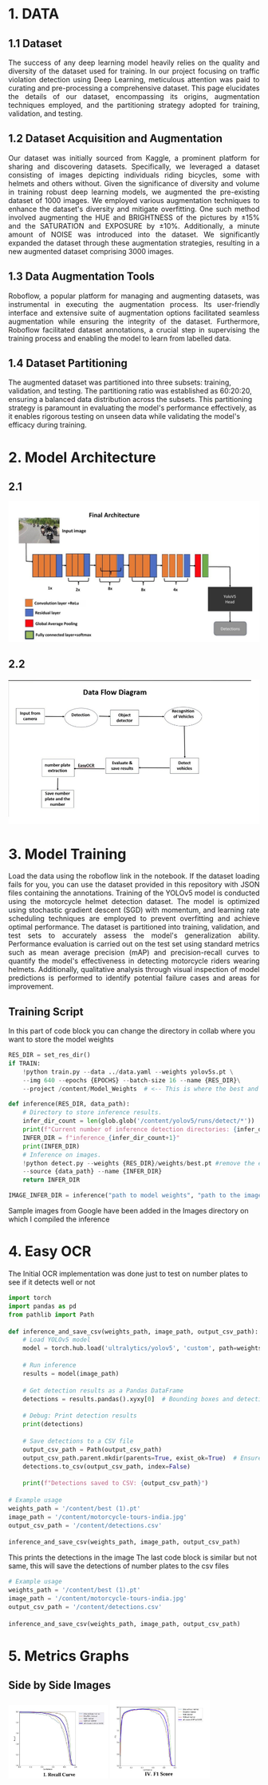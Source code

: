 # 1. DATA
## 1.1 Dataset

<div align="justify">
The success of any deep learning model heavily relies on the quality and diversity of the dataset used for training. In our project focusing on traffic violation detection using Deep Learning, meticulous attention was paid to curating and pre-processing a comprehensive dataset. This page elucidates the details of our dataset, encompassing its origins, augmentation techniques employed, and the partitioning strategy adopted for training, validation, and testing.
</div>

## 1.2 Dataset Acquisition and Augmentation

<div align="justify">
Our dataset was initially sourced from Kaggle, a prominent platform for sharing and discovering datasets. Specifically, we leveraged a dataset consisting of images depicting individuals riding bicycles, some with helmets and others without. Given the significance of diversity and volume in training robust deep learning models, we augmented the pre-existing dataset of 1000 images. We employed various augmentation techniques to enhance the dataset's diversity and mitigate overfitting. One such method involved augmenting the HUE and BRIGHTNESS of the pictures by ±15% and the SATURATION and EXPOSURE by ±10%. Additionally, a minute amount of NOISE was introduced into the dataset. We significantly expanded the dataset through these augmentation strategies, resulting in a new augmented dataset comprising 3000 images.
</div>

## 1.3 Data Augmentation Tools

<div align="justify">
Roboflow, a popular platform for managing and augmenting datasets, 
was instrumental in executing the augmentation process. Its user-friendly interface and extensive 
suite of augmentation options facilitated seamless augmentation while ensuring the integrity of the 
dataset. Furthermore, Roboflow facilitated dataset annotations, a crucial step in supervising the 
training process and enabling the model to learn from labelled data. 
</div>

## 1.4 Dataset Partitioning
The augmented dataset was partitioned into three 
subsets: training, validation, and testing. The partitioning ratio was established as 60:20:20, 
ensuring a balanced data distribution across the subsets. This partitioning strategy is paramount 
in evaluating the model's performance effectively, as it enables rigorous testing on unseen data 
while validating the model's efficacy during training. 

# 2. Model Architecture
## 2.1
![Example Image](./Images/Arch.jpg)
## 2.2
![Example Image](./Images/Dataflowdiag.jpg)

# 3. Model Training
<div align="justify">
Load the data using the roboflow link in the notebook. If the dataset loading fails for you, you can use the dataset provided in this repository with JSON files containing the annotations. Training of the YOLOv5 model is conducted using the motorcycle helmet detection dataset. The model is optimized using stochastic gradient descent (SGD) with momentum, and learning rate scheduling techniques are employed to prevent overfitting and achieve optimal performance. The dataset is partitioned into training, validation, and test sets to accurately assess the model's generalization ability. Performance evaluation is carried out on the test set using standard metrics such as mean average precision (mAP) and precision-recall curves to quantify the model's effectiveness in detecting motorcycle riders wearing helmets. Additionally, qualitative analysis through visual inspection of model predictions is performed to identify potential failure cases and areas for improvement.
</div>

## Training Script
In this part of code block you can change the directory in collab where you want to store the model weights

```python
RES_DIR = set_res_dir()
if TRAIN:
    !python train.py --data ../data.yaml --weights yolov5s.pt \
    --img 640 --epochs {EPOCHS} --batch-size 16 --name {RES_DIR}\
    --project /content/Model_Weights  # <-- This is where the best and last training weights are stored.
```
```python
def inference(RES_DIR, data_path):
    # Directory to store inference results.
    infer_dir_count = len(glob.glob('/content/yolov5/runs/detect/*'))
    print(f"Current number of inference detection directories: {infer_dir_count}")
    INFER_DIR = f"inference_{infer_dir_count+1}"
    print(INFER_DIR)
    # Inference on images.
    !python detect.py --weights {RES_DIR}/weights/best.pt #remove the extra \ this is where the inference image is stored so that you can copy the path and use it to visualize in the last code block of the file
    --source {data_path} --name {INFER_DIR}
    return INFER_DIR
```
```python
IMAGE_INFER_DIR = inference("path to model weights", "path to the image you wanna do inference")
```
Sample images from Google have been added in the Images directory on which I compiled the inference

# 4. Easy OCR
The Initial OCR implementation was done just to test on number plates to see if it detects well or not
```python
import torch
import pandas as pd
from pathlib import Path

def inference_and_save_csv(weights_path, image_path, output_csv_path):
    # Load YOLOv5 model
    model = torch.hub.load('ultralytics/yolov5', 'custom', path=weights_path, force_reload=True)

    # Run inference
    results = model(image_path)

    # Get detection results as a Pandas DataFrame
    detections = results.pandas().xyxy[0]  # Bounding boxes and detection info

    # Debug: Print detection results
    print(detections)

    # Save detections to a CSV file
    output_csv_path = Path(output_csv_path)
    output_csv_path.parent.mkdir(parents=True, exist_ok=True)  # Ensure directory exists
    detections.to_csv(output_csv_path, index=False)

    print(f"Detections saved to CSV: {output_csv_path}")

# Example usage
weights_path = '/content/best (1).pt'
image_path = '/content/motorcycle-tours-india.jpg'
output_csv_path = '/content/detections.csv'

inference_and_save_csv(weights_path, image_path, output_csv_path)
```
This prints the detections in the image 
The last code block is similar but not same, this will save the detections of number plates to the csv files 
```python
# Example usage
weights_path = '/content/best (1).pt'
image_path = '/content/motorcycle-tours-india.jpg'
output_csv_path = '/content/detections.csv'

inference_and_save_csv(weights_path, image_path, output_csv_path)
```
# 5. Metrics Graphs
## Side by Side Images
<p float="left">
  <img src="./Metrics/Recall.jpg" width="200" />
  <img src="./Metrics/F1 Score.jpg" width="200" /> 
</p>
